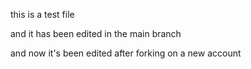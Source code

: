 this is a test file

and it has been edited in the main branch

and now it's been edited after forking on a new account
